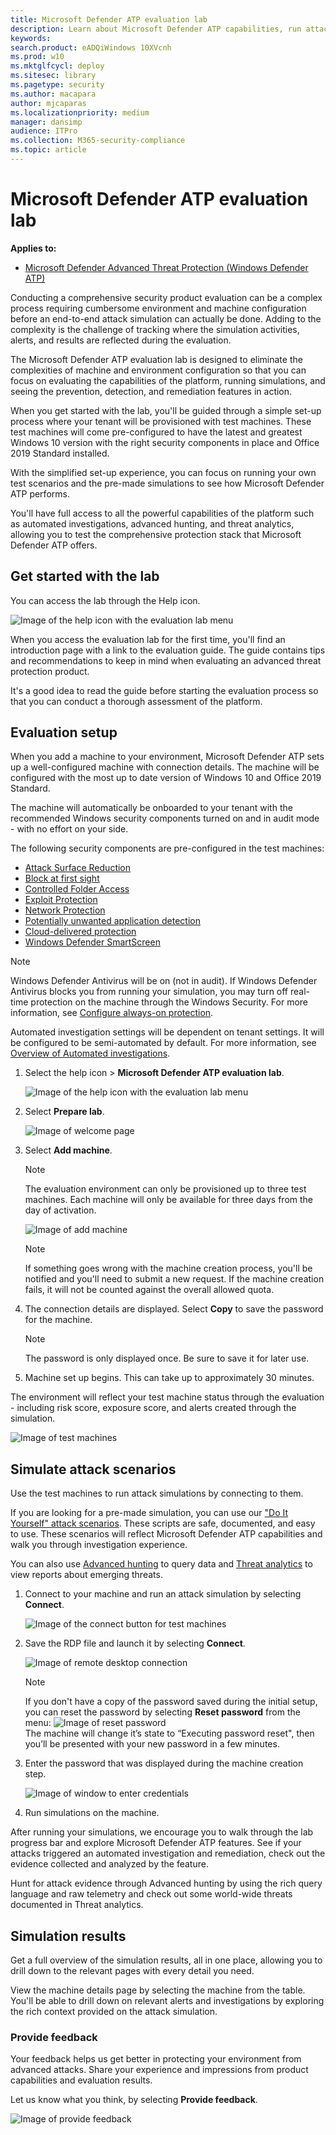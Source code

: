 ```yaml
---
title: Microsoft Defender ATP evaluation lab
description: Learn about Microsoft Defender ATP capabilities, run attack simulations, and see how it prevents, detects, and remediates threats.
keywords: 
search.product: eADQiWindows 10XVcnh
ms.prod: w10
ms.mktglfcycl: deploy
ms.sitesec: library
ms.pagetype: security
ms.author: macapara
author: mjcaparas
ms.localizationpriority: medium
manager: dansimp
audience: ITPro
ms.collection: M365-security-compliance 
ms.topic: article
---
```


# Microsoft Defender ATP evaluation lab
**Applies to:**
- [Microsoft Defender Advanced Threat Protection (Windows Defender ATP)](https://go.microsoft.com/fwlink/p/?linkid=2069559)

Conducting a comprehensive security product evaluation can be a complex process requiring cumbersome environment and machine configuration before an end-to-end attack simulation can actually be done. Adding to the complexity is the challenge of tracking where the simulation activities, alerts, and results are reflected during the evaluation.

The Microsoft Defender ATP evaluation lab is designed to eliminate the complexities of machine and environment configuration so that you can
 focus on evaluating the capabilities of the platform, running simulations, and seeing the prevention, detection, and remediation features in action.

When you get started with the lab, you'll be guided through a simple set-up process where your tenant will be provisioned with test machines. These test machines will come pre-configured to have the latest and greatest Windows 10 version with the right security components in place and Office 2019 Standard installed.

With the simplified set-up experience, you can focus on running your own test scenarios and the pre-made simulations to see how Microsoft Defender ATP performs. 

You'll have full access to all the powerful capabilities of the platform such as automated investigations, advanced hunting, and threat analytics, allowing you to test the comprehensive protection stack that Microsoft Defender ATP offers. 


## Get started with the lab

You can access the lab through the Help icon.

![Image of the help icon with the evaluation lab menu](images/evaluation-lab-menu.png)

When you access the evaluation lab for the first time, you'll find an introduction page with a link to the evaluation guide. The guide contains tips and recommendations to keep in mind when evaluating an advanced threat protection product. 

It's a good idea to read the guide before starting the evaluation process so that you can conduct a thorough assessment of the platform.


## Evaluation setup 
When you add a machine to your environment, Microsoft Defender ATP sets up a well-configured machine with connection details. The machine will be configured with the most up to date version of Windows 10 and Office 2019 Standard. 

The machine will automatically be onboarded to your tenant with the recommended Windows security components turned on and in audit mode - with no effort on your side. 

   The following security components are pre-configured in the test machines:

  - [Attack Surface Reduction](https://docs.microsoft.com/windows/security/threat-protection/windows-defender-exploit-guard/attack-surface-reduction-exploit-guard)
  - [Block at first sight](https://docs.microsoft.com/windows/security/threat-protection/windows-defender-antivirus/configure-block-at-first-sight-windows-defender-antivirus)
  - [Controlled Folder Access](https://docs.microsoft.com/windows/security/threat-protection/windows-defender-exploit-guard/controlled-folders-exploit-guard)
  - [Exploit Protection](https://docs.microsoft.com/windows/security/threat-protection/windows-defender-exploit-guard/enable-exploit-protection)
  - [Network Protection](https://docs.microsoft.com/windows/security/threat-protection/windows-defender-exploit-guard/network-protection-exploit-guard)
  - [Potentially unwanted application detection](https://docs.microsoft.com/windows/security/threat-protection/windows-defender-antivirus/detect-block-potentially-unwanted-apps-windows-defender-antivirus)
  - [Cloud-delivered protection](https://docs.microsoft.com/windows/security/threat-protection/windows-defender-antivirus/utilize-microsoft-cloud-protection-windows-defender-antivirus)
  - [Windows Defender SmartScreen](https://docs.microsoft.com/windows/security/threat-protection/windows-defender-smartscreen/windows-defender-smartscreen-overview)

  >[!NOTE]
  > Windows Defender Antivirus will be on (not in audit). If Windows Defender Antivirus blocks you from running your simulation, you may turn off real-time protection on the machine through the Windows Security. For more information, see [Configure always-on protection](https://docs.microsoft.com/windows/security/threat-protection/windows-defender-antivirus/configure-real-time-protection-windows-defender-antivirus).

Automated investigation settings will be dependent on tenant settings. It will be configured to be semi-automated by default. For more information, see [Overview of Automated investigations](automated-investigations.md).


1. Select the help icon > **Microsoft Defender ATP evaluation lab**.

    ![Image of the help icon with the evaluation lab menu](images/evaluation-lab-menu.png)

2. Select **Prepare lab**. 

     ![Image of welcome page](images/welcome-evaluation-lab.png)

3. Select **Add machine**.

    >[!NOTE]
    > The evaluation environment can only be provisioned up to three test machines. Each machine will only be available for three days from the day of activation. 

   ![Image of add machine](images/evaluation-add-machine.png)

    >[!NOTE]
    >If something goes wrong with the machine creation process, you'll be notified and you'll need to submit a new request. If the machine creation fails, it will not be counted against the overall allowed quota. 

4. The connection details are displayed. Select **Copy** to save the password for the machine.

    >[!NOTE]
    >The password is only displayed once. Be sure to save it for later use.

5. Machine set up begins. This can take up to approximately 30 minutes. 

The environment will reflect your test machine status through the evaluation - including risk score, exposure score, and alerts created through the simulation.

![Image of test machines](images/eval-machines.png)

## Simulate attack scenarios
Use the test machines to run attack simulations by connecting to them. 

If you are looking for a pre-made simulation, you can use our ["Do It Yourself" attack scenarios](https://securitycenter.windows.com/tutorials). These scripts are safe, documented, and easy to use. These scenarios will reflect Microsoft Defender ATP capabilities and walk you through investigation experience.

You can also use [Advanced hunting](advanced-hunting.md) to query data and [Threat analytics](threat-analytics.md) to view reports about emerging threats.

1. Connect to your machine and run an attack simulation by selecting **Connect**. 

    ![Image of the connect button for test machines](images/test-machine-table.png)

2. Save the RDP file and launch it by selecting **Connect**.

    ![Image of remote desktop connection](images/remote-connection.png)

    >[!NOTE]
    >If you don't have a copy of the password saved during the initial setup, you can reset the password by selecting **Reset password** from the menu:
    > ![Image of reset password](images/reset-password-test-machine.png)<br>
    > The machine will change it’s state to “Executing password reset", then you’ll be presented with your new password in a few minutes.

3. Enter the password that was displayed during the machine creation step. 

   ![Image of window to enter credentials](images/enter-password.png)

4. Run simulations on the machine. 

After running your simulations, we encourage you to walk through the lab progress bar and explore Microsoft Defender ATP features. See if your attacks triggered an automated investigation and remediation, check out the evidence collected and analyzed by the feature.


Hunt for attack evidence through Advanced hunting by using the rich query language and raw telemetry and check out some world-wide threats documented in Threat analytics.


## Simulation results
Get a full overview of the simulation results, all in one place, allowing you to drill down to the relevant pages with every detail you need.

View the machine details page by selecting the machine from the table. You'll be able to drill down on relevant alerts and investigations by exploring the rich context provided on the attack simulation. 


### Provide feedback
Your feedback helps us get better in protecting your environment from advanced attacks. Share your experience and impressions from product capabilities and evaluation results.

Let us know what you think, by selecting **Provide feedback**.

![Image of provide feedback](images/eval-feedback.png)

